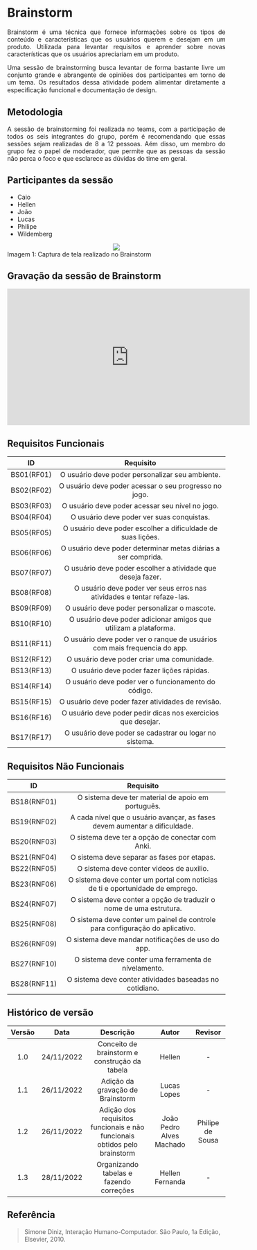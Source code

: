 # Brainstorm

<p align="justify">Brainstorm é uma técnica que fornece informações sobre os tipos de conteúdo e características que os usuários querem e desejam em um produto. Utilizada para levantar requisitos e aprender sobre novas características que os usuários apreciariam em um produto.</p>
<p align="justify">Uma sessão de brainstorming busca levantar de forma bastante livre um conjunto grande e abrangente de opiniões dos participantes em torno de um tema. Os resultados dessa atividade podem alimentar diretamente a especiﬁcação funcional e documentação de design.</p>

## Metodologia

<p align="justify">A sessão de brainstorming foi realizada no teams, com a participação de todos os seis integrantes do grupo, porém é recomendando que essas sessões sejam realizadas de 8 a 12 pessoas. Aém disso, um membro do grupo fez o papel de moderador, que permite que as pessoas da sessão não perca o foco e que esclarece as dúvidas do time em geral.</p>

## Participantes da sessão

<ul>
<li>Caio</li>
<li>Hellen</li>
<li>João</li>
<li>Lucas</li>
<li>Philipe</li>
<li>Wildemberg</li>
</ul>

<div style="text-align:center"><img src= "../assets/brain.png"/></div>
<figcaption>Imagem 1: Captura de tela realizado no Brainstorm  </figcaption>

## Gravação da sessão de Brainstorm

<iframe width="560" height="315" src="https://www.youtube.com/embed/r7hI3xLSlbc?start=3" title="YouTube video player" frameborder="0" allow="accelerometer; autoplay; clipboard-write; encrypted-media; gyroscope; picture-in-picture" allowfullscreen></iframe>

## Requisitos Funcionais

|     ID     |                                 Requisito                                 |
| :--------: | :-----------------------------------------------------------------------: |
| BS01(RF01) |              O usuário deve poder personalizar seu ambiente.              |
| BS02(RF02) |           O usuário deve poder acessar o seu progresso no jogo.           |
| BS03(RF03) |              O usuário deve poder acessar seu nível no jogo.              |
| BS04(RF04) |                 O usuário deve poder ver suas conquistas.                 |
| BS05(RF05) |        O usuário deve poder escolher a dificuldade de suas lições.        |
| BS06(RF06) |       O usuário deve poder determinar metas diárias a ser comprida.       |
| BS07(RF07) |        O usuário deve poder escolher a atividade que deseja fazer.        |
| BS08(RF08) |  O usuário deve poder ver seus erros nas atividades e tentar refaze-las.  |
| BS09(RF09) |               O usuário deve poder personalizar o mascote.                |
| BS10(RF10) |     O usuário deve poder adicionar amigos que utilizam a plataforma.      |
| BS11(RF11) | O usuário deve poder ver o ranque de usuários com mais frequencia do app. |
| BS12(RF12) |                O usuário deve poder criar uma comunidade.                 |
| BS13(RF13) |                O usuário deve poder fazer lições rápidas.                 |
| BS14(RF14) |            O usuário deve poder ver o funcionamento do código.            |
| BS15(RF15) |             O usuário deve poder fazer atividades de revisão.             |
| BS16(RF16) |       O usuário deve poder pedir dicas nos exercicios que desejar.        |
| BS17(RF17) |          O usuário deve poder se cadastrar ou logar no sistema.           |

## Requisitos Não Funcionais

|     ID      |                                   Requisito                                   |
| :---------: | :---------------------------------------------------------------------------: |
| BS18(RNF01) |              O sistema deve ter material de apoio em português.               |
| BS19(RNF02) |  A cada nível que o usuário avançar, as fases devem aumentar a dificuldade.   |
| BS20(RNF03) |               O sistema deve ter a opção de conectar com Anki.                |
| BS21(RNF04) |                  O sistema deve separar as fases por etapas.                  |
| BS22(RNF05) |                   O sistema deve conter videos de auxilio.                    |
| BS23(RNF06) | O sistema deve conter um portal com noticias de ti e oportunidade de emprego. |
| BS24(RNF07) |      O sistema deve conter a opção de traduzir o nome de uma estrutura.       |
| BS25(RNF08) | O sistema deve conter um painel de controle para configuração do aplicativo.  |
| BS26(RNF09) |               O sistema deve mandar notificações de uso do app.               |
| BS27(RNF10) |             O sistema deve conter uma ferramenta de nívelamento.              |
| BS28(RNF11) |            O sistema deve conter atividades baseadas no cotidiano.            |

## Histórico de versão

| Versão |    Data    |                                 Descrição                                 |          Autor           |     Revisor      |
| :----: | :--------: | :-----------------------------------------------------------------------: | :----------------------: | :--------------: |
|  1.0   | 24/11/2022 |               Conceito de brainstorm e construção da tabela               |          Hellen          |        -         |
|  1.1   | 26/11/2022 |                     Adição da gravação de Brainstorm                      |       Lucas Lopes        |        -         |
|  1.2   | 26/11/2022 | Adição dos requisitos funcionais e não funcionais obtidos pelo brainstorm | João Pedro Alves Machado | Philipe de Sousa |
|  1.3   | 28/11/2022 |                  Organizando tabelas e fazendo correções                  |     Hellen Fernanda      |        -         |

## Referência

> Simone Diniz, Interação Humano-Computador. São Paulo, 1a Edição, Elsevier, 2010.
